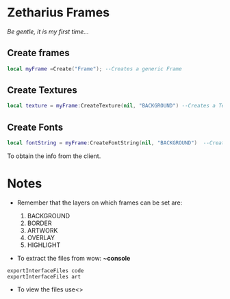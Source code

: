 Zetharius Frames
====================

_Be gentle, it is my first time..._

## Create frames
```lua
local myFrame =Create("Frame"); --Creates a generic Frame
```

## Create Textures
```lua
local texture = myFrame:CreateTexture(nil, "BACKGROUND") --Creates a Texture ofr the Frame
```

## Create Fonts
```lua
local fontString = myFrame:CreateFontString(nil, "BACKGROUND")  --Creates a font String for the Frame
```

To obtain the info from the client.

# Notes 

* Remember that the layers on which frames can be set are:
	1. BACKGROUND
	2. BORDER
	3. ARTWORK
	4. OVERLAY
	5. HIGHLIGHT

* To extract the files from wow:
**~console**
```console
exportInterfaceFiles code
exportInterfaceFiles art
```
* To view the files use<<BLP converter from wowinterface>>

